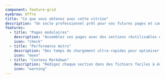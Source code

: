 ```yaml
---
component: feature-grid
eyebrow: Offre
title: "Ce que vous obtenez avec cette vitrine"
description: "Un socle professionnel prêt pour vos futures pages et campagnes."
features:
  - title: "Pages modulaires"
    description: "Assemblez vos pages avec des sections réutilisables et documentées."
    icon: "check"
  - title: "Performance Astro"
    description: "Des temps de chargement ultra-rapides pour optimiser vos conversions."
    icon: "moon"
  - title: "Contenu Markdown"
    description: "Rédigez chaque section dans des fichiers faciles à éditer."
    icon: "warning"
---
```

